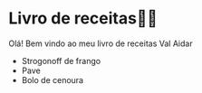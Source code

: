 # Livro de receitas:woman_cook:

Olá! Bem vindo ao meu livro de receitas Val Aidar

- Strogonoff de frango
- Pave
- Bolo de cenoura